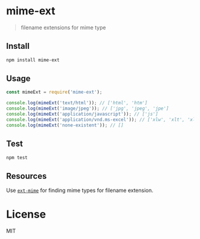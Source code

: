 # mime-ext

> filename extensions for mime type

## Install

```bash
npm install mime-ext
```

## Usage

```javascript
const mimeExt = require('mime-ext');

console.log(mimeExt('text/html')); // ['html', 'htm']
console.log(mimeExt('image/jpeg')); // ['jpg', 'jpeg', 'jpe']
console.log(mimeExt('application/javascript')); // ['js']
console.log(mimeExt('application/vnd.ms-excel')); // ['xlw', 'xlt', 'xls', 'xlm', 'xlc', 'xla']
console.log(mimeExt('none-existent')); // []
```

## Test

```bash
npm test
```

## Resources

Use [`ext-mime`](https://github.com/miguelmota/ext-mime) for finding mime types for filename extension.

# License

MIT
